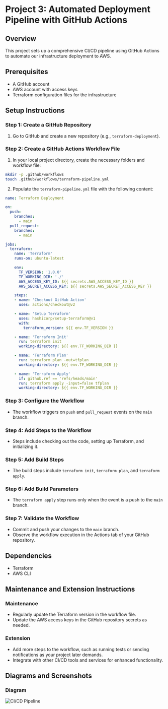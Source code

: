 


# Project 3: Automated Deployment Pipeline with GitHub Actions

## Overview
This project sets up a comprehensive CI/CD pipeline using GitHub Actions to automate our infrastructure deployment to AWS.

## Prerequisites
- A GitHub account
- AWS account with access keys
- Terraform configuration files for the infrastructure

## Setup Instructions

### Step 1: Create a GitHub Repository

1. Go to GitHub and create a new repository (e.g., `terraform-deployment`).

### Step 2: Create a GitHub Actions Workflow File

1. In your local project directory, create the necessary folders and workflow file:
```bash
mkdir -p .github/workflows
touch .github/workflows/terraform-pipeline.yml
```

2. Populate the `terraform-pipeline.yml` file with the following content:

```yaml
name: Terraform Deployment

on:
  push:
    branches:
      - main
  pull_request:
    branches:
      - main

jobs:
  terraform:
    name: 'Terraform'
    runs-on: ubuntu-latest

    env:
      TF_VERSION: '1.0.0'
      TF_WORKING_DIR: './'
      AWS_ACCESS_KEY_ID: ${{ secrets.AWS_ACCESS_KEY_ID }}
      AWS_SECRET_ACCESS_KEY: ${{ secrets.AWS_SECRET_ACCESS_KEY }}

    steps:
    - name: 'Checkout GitHub Action'
      uses: actions/checkout@v2

    - name: 'Setup Terraform'
      uses: hashicorp/setup-terraform@v1
      with:
        terraform_version: ${{ env.TF_VERSION }}

    - name: 'Terraform Init'
      run: terraform init
      working-directory: ${{ env.TF_WORKING_DIR }}

    - name: 'Terraform Plan'
      run: terraform plan -out=tfplan
      working-directory: ${{ env.TF_WORKING_DIR }}

    - name: 'Terraform Apply'
      if: github.ref == 'refs/heads/main'
      run: terraform apply -input=false tfplan
      working-directory: ${{ env.TF_WORKING_DIR }}
```

### Step 3: Configure the Workflow

- The workflow triggers on `push` and `pull_request` events on the `main` branch.

### Step 4: Add Steps to the Workflow

- Steps include checking out the code, setting up Terraform, and initializing it.

### Step 5: Add Build Steps

- The build steps include `terraform init`, `terraform plan`, and `terraform apply`.

### Step 6: Add Build Parameters

- The `terraform apply` step runs only when the event is a push to the `main` branch.

### Step 7: Validate the Workflow

- Commit and push your changes to the `main` branch.
- Observe the workflow execution in the Actions tab of your GitHub repository.

## Dependencies

- Terraform
- AWS CLI

## Maintenance and Extension Instructions

### Maintenance
- Regularly update the Terraform version in the workflow file.
- Update the AWS access keys in the GitHub repository secrets as needed.

### Extension
- Add more steps to the workflow, such as running tests or sending notifications as your project later demands.
- Integrate with other CI/CD tools and services for enhanced functionality.

## Diagrams and Screenshots

### Diagram
![CI/CD Pipeline](path/to/diagram.png)


